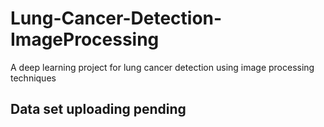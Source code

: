 # Lung-Cancer-Detection-ImageProcessing
A deep learning project for lung cancer detection using image processing techniques


## Data set uploading pending
